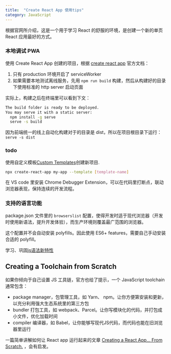 ```yaml
---
title:  "Create React App 使用tips"
category: JavaScript
---
```

根据官网所介绍，这是一个用于学习 React 的舒服的环境，是创建一个新的单页 React 应用最好的方式。

### 本地调试 PWA

使用 Create React App 创建的项目，根据 [create react app](https://create-react-app.dev/docs/making-a-progressive-web-app/) 官方文档：

1. 只有 production 环境开启了 serviceWorker
2. 如果需要本地测试离线服务，先用 `npm run build` 构建，然后从构建好的目录下使用标准的 http server 启动页面

实际上，构建之后在终端里可以看到下文：

```bash
The build folder is ready to be deployed.
You may serve it with a static server:
  npm install -g serve
  serve -s build
```
因为前端统一的线上自动化构建对于的目录是 dist，所以在项目根目录下运行： `serve -s dist`


### todo

使用自定义模板[Custom Templates](https://create-react-app.dev/docs/custom-templates/)创建新项目.

```bash
npx create-react-app my-app --template [template-name]
```

在 VS code 里安装 Chrome Debugger Extension，可以在代码里打断点，联动浏览器表现，保持连续的开发流程。

### 支持的语言功能

package.json 文件里的 `browserslist` 配置，使得开发时适于现代浏览器（开发时使用新语法，提升开发体验），而生产环境则覆盖最广范围的浏览器。

这个配置并不会自动安装 polyfills。因此使用 ES6+ features，需要自己手动安装合适的 polyfill。

学习、巩固[js语法新特性](https://create-react-app.dev/docs/supported-browsers-features#supported-language-features)

## Creating a Toolchain from Scratch

如果你倾向于自己设置 JS 工具链，官方也给了提示，一个 JavaScript toolchain 通常包含：

+ package manager，包管理工具，如 Yarn、 npm。让你方便第安装和更新，以充分利用强大生态系统里的第三方包
+ bundler 打包工具，如 webpack、Parcel。让你写模块化的代码，并打包成小文件，优化加载时间
+ compiler 编译器，如 Babel，让你能够写现代JS代码，而代码也能在旧浏览器里运行

一篇简单讲解如何让 React app 运行起来的文章 [Creating a React App… From Scratch.](https://blog.usejournal.com/creating-a-react-app-from-scratch-f3c693b84658) ，会有启发。
